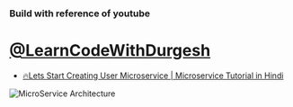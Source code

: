 ### Build with reference of youtube
# [@LearnCodeWithDurgesh](https://www.youtube.com/@LearnCodeWithDurgesh)
* [🔥Lets Start Creating User Microservice | Microservice Tutorial in Hindi](https://youtu.be/XDmDEzHDV8E?si=V8HVzqDshs6-JVsx)

![MicroService Architecture](https://github.com/user-attachments/assets/822060a1-f0e5-4afe-b52c-877c00e11d4d)
